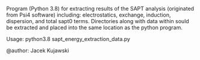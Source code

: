 Program (Python 3.8) for extracting results of the SAPT analysis (originated from Psi4 software) including: electrostatics, exchange, induction, dispersion, and total sapt0 terms.
Directories along with data within sould be extracted and placed into the same location as the python program.

Usage:  python3.8 sapt_energy_extraction_data.py

@author: Jacek Kujawski

